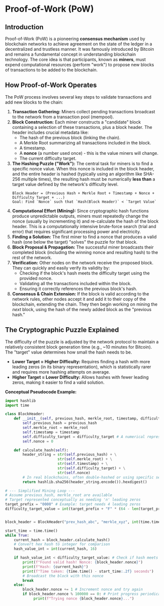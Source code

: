 # Proof-of-Work (PoW)

## Introduction

Proof-of-Work (PoW) is a pioneering **consensus mechanism** used by blockchain networks to achieve agreement on the state of the ledger in a decentralized and trustless manner. It was famously introduced by Bitcoin and remains a fundamental concept in understanding blockchain technology. The core idea is that participants, known as **miners**, must expend computational resources (perform "work") to propose new blocks of transactions to be added to the blockchain.

## How Proof-of-Work Operates

The PoW process involves several key steps to validate transactions and add new blocks to the chain:

1.  **Transaction Gathering:** Miners collect pending transactions broadcast to the network from a transaction pool (mempool).
2.  **Block Construction:** Each miner constructs a "candidate" block containing a selection of these transactions, plus a block header. The header includes crucial metadata like:
    *   The hash of the previous block (linking the chain).
    *   A Merkle Root summarizing all transactions included in the block.
    *   A timestamp.
    *   A **nonce** (a number used once) - this is the value miners will change.
    *   The current difficulty target.
3.  **The Hashing Puzzle ("Work"):** The central task for miners is to find a specific nonce value. When this nonce is included in the block header, and the entire header is hashed (typically using an algorithm like SHA-256 multiple times), the resulting hash must be numerically **less than** a target value defined by the network's difficulty level.
    ```
    Block Header = (Previous Hash + Merkle Root + Timestamp + Nonce + Difficulty Target + ...)
    Goal: Find `Nonce` such that `Hash(Block Header)` < `Target Value`
    ```
4.  **Computational Effort (Mining):** Since cryptographic hash functions produce unpredictable outputs, miners must repeatedly change the nonce (usually by incrementing it) and re-calculate the hash of the block header. This is a computationally intensive brute-force search (trial and error) that requires significant processing power and electricity.
5.  **Finding a Solution:** The first miner to find a nonce that produces a valid hash (one below the target) "solves" the puzzle for that block.
6.  **Block Proposal & Propagation:** The successful miner broadcasts their completed block (including the winning nonce and resulting hash) to the rest of the network.
7.  **Verification:** Other nodes on the network receive the proposed block. They can quickly and easily verify its validity by:
    *   Checking if the block's hash meets the difficulty target using the provided nonce.
    *   Validating all the transactions included within the block.
    *   Ensuring it correctly references the previous block's hash.
8.  **Consensus & Chain Extension:** If the block is valid according to the network rules, other nodes accept it and add it to their copy of the blockchain, extending the chain. They then begin working on mining the *next* block, using the hash of the newly added block as the "previous hash."

## The Cryptographic Puzzle Explained

The difficulty of the puzzle is adjusted by the network protocol to maintain a relatively consistent block generation time (e.g., ~10 minutes for Bitcoin). The "target" value determines how small the hash needs to be.

*   **Lower Target = Higher Difficulty:** Requires finding a hash with more leading zeros (in its binary representation), which is statistically rarer and requires more hashing attempts on average.
*   **Higher Target = Lower Difficulty:** Allows hashes with fewer leading zeros, making it easier to find a valid solution.

**Conceptual Pseudocode Example:**

```python
import hashlib
import time

class BlockHeader:
    def __init__(self, previous_hash, merkle_root, timestamp, difficulty_target):
        self.previous_hash = previous_hash
        self.merkle_root = merkle_root
        self.timestamp = timestamp
        self.difficulty_target = difficulty_target # A numerical representation of the target
        self.nonce = 0

    def calculate_hash(self):
        header_string = str(self.previous_hash) + \
                        str(self.merkle_root) + \
                        str(self.timestamp) + \
                        str(self.difficulty_target) + \
                        str(self.nonce)
        # In real blockchains, often double-hashed or using specific serialization
        return hashlib.sha256(header_string.encode()).hexdigest()

# --- Simplified Mining Loop ---
# Assume previous_hash, merkle_root are available
# Target represented conceptually as needing 'n' leading zeros
target_prefix = "0000" # Example: target needs 4 leading zeros
difficulty_target_value = int(target_prefix + "F" * (64 - len(target_prefix)), 16) # Conceptual numeric target


block_header = BlockHeader("prev_hash_abc", "merkle_xyz", int(time.time()), difficulty_target_value)

start_time = time.time()
while True:
    current_hash = block_header.calculate_hash()
    # Convert hex hash to integer for comparison
    hash_value_int = int(current_hash, 16)

    if hash_value_int < difficulty_target_value: # Check if hash meets the target
        print(f"Found valid hash! Nonce: {block_header.nonce}")
        print(f"Hash: {current_hash}")
        print(f"Time taken: {time.time() - start_time:.2f} seconds")
        # Broadcast the block with this nonce
        break
    else:
        block_header.nonce += 1 # Increment nonce and try again
        if block_header.nonce % 100000 == 0: # Print progress periodically
             print(f"Trying nonce {block_header.nonce}...")